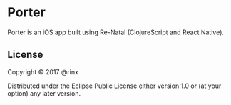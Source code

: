 # Porter

Porter is an iOS app built using Re-Natal (ClojureScript and React Native).

## License

Copyright © 2017 @rinx

Distributed under the Eclipse Public License either version 1.0 or (at
your option) any later version.

